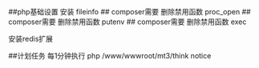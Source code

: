 ##php基础设置
安装  fileinfo ##  composer需要
删除禁用函数 proc_open ##  composer需要
删除禁用函数 putenv ##  composer需要
删除禁用函数 exec

安装redis扩展


##计划任务
每1分钟执行
php /www/wwwroot/mt3/think notice